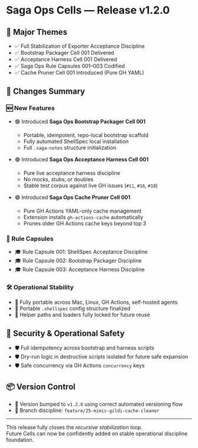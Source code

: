 # Saga Ops Cells — Release v1.2.0

## 🎯 Major Themes

- ✅ Full Stabilization of Exporter Acceptance Discipline
- ✅ Bootstrap Packager Cell 001 Delivered
- ✅ Acceptance Harness Cell 001 Delivered
- ✅ Saga Ops Rule Capsules 001–003 Codified
- ✅ Cache Pruner Cell 001 Introduced (Pure GH YAML)

## 🔧 Changes Summary

### 🆕 New Features

- 🟢 Introduced **Saga Ops Bootstrap Packager Cell 001**
    - Portable, idempotent, repo-local bootstrap scaffold
    - Fully automated ShellSpec local installation
    - Full `.saga-notes` structure initialization

- 🟢 Introduced **Saga Ops Acceptance Harness Cell 001**
    - Pure live acceptance harness discipline
    - No mocks, stubs, or doubles
    - Stable test corpus against live GH issues (`#11`, `#16`, `#18`)

- 🟢 Introduced **Saga Ops Cache Pruner Cell 001**
    - Pure GH Actions YAML-only cache management
    - Extension installs `gh-actions-cache` automatically
    - Prunes older GH Actions cache keys beyond top 3

### 🧬 Rule Capsules

- 🎓 Rule Capsule 001: ShellSpec Acceptance Discipline
- 🎓 Rule Capsule 002: Bootstrap Packager Discipline
- 🎓 Rule Capsule 003: Acceptance Harness Discipline

### 🛠 Operational Stability

- 🔧 Fully portable across Mac, Linux, GH Actions, self-hosted agents
- 🔧 Portable `.shellspec` config structure finalized
- 🔧 Helper paths and loaders fully locked for future reuse

## 🔐 Security & Operational Safety

- 🛡 Full idempotency across bootstrap and harness scripts
- 🛡 Dry-run logic in destructive scripts isolated for future safe expansion
- 🛡 Safe concurrency via GH Actions `concurrency` keys

## 📦 Version Control

- 🔖 Version bumped to `v1.2.0` using correct automated versioning flow
- 🔖 Branch discipline: `feature/25-mimis-gildi-cache-cleaner`

---

This release fully closes the *recursive stabilization* loop.  
Future Cells can now be confidently added on stable operational discipline foundation.
